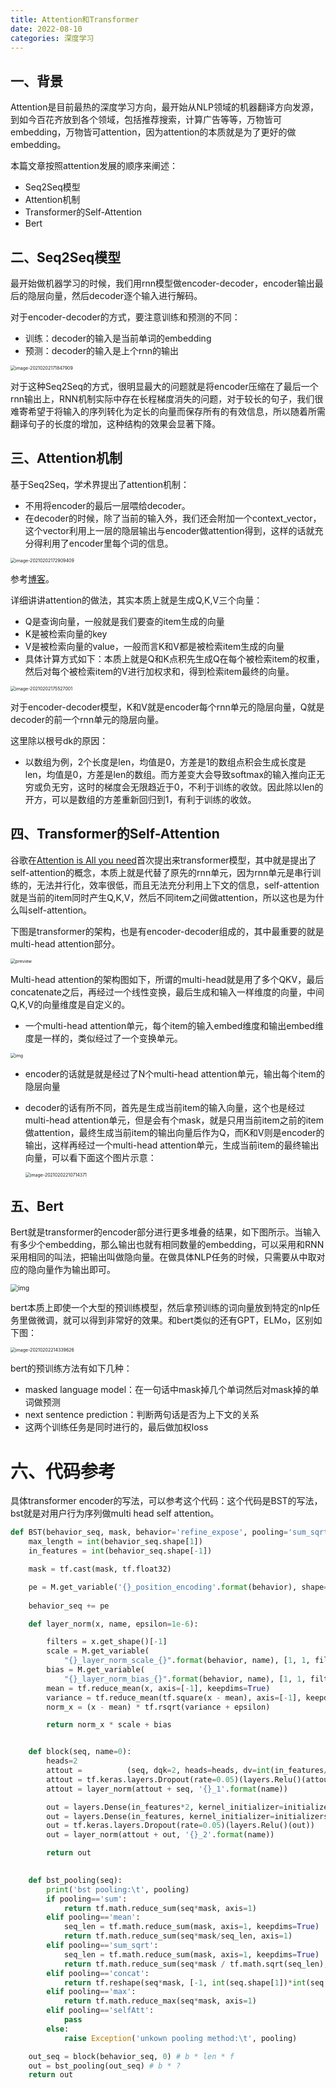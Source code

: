 ```yaml
---
title: Attention和Transformer
date: 2022-08-10
categories: 深度学习
---
```


## 一、背景

Attention是目前最热的深度学习方向，最开始从NLP领域的机器翻译方向发源，到如今百花齐放到各个领域，包括推荐搜索，计算广告等等，万物皆可embedding，万物皆可attention，因为attention的本质就是为了更好的做embedding。

本篇文章按照attention发展的顺序来阐述：

- Seq2Seq模型
- Attention机制
- Transformer的Self-Attention
- Bert



## 二、Seq2Seq模型

最开始做机器学习的时候，我们用rnn模型做encoder-decoder，encoder输出最后的隐层向量，然后decoder逐个输入进行解码。

对于encoder-decoder的方式，要注意训练和预测的不同：

- 训练：decoder的输入是当前单词的embedding
- 预测：decoder的输入是上个rnn的输出

<img src="http://levy-hexo.oss-cn-hangzhou.aliyuncs.com/images/2023-09-14-130343.jpg" alt="image-20210202171847909" style="zoom:50%;" />

对于这种Seq2Seq的方式，很明显最大的问题就是将encoder压缩在了最后一个rnn输出上，RNN机制实际中存在长程梯度消失的问题，对于较长的句子，我们很难寄希望于将输入的序列转化为定长的向量而保存所有的有效信息，所以随着所需翻译句子的长度的增加，这种结构的效果会显著下降。



## 三、Attention机制

基于Seq2Seq，学术界提出了attention机制：

- 不用将encoder的最后一层喂给decoder。
- 在decoder的时候，除了当前的输入外，我们还会附加一个context_vector，这个vector利用上一层的隐层输出与encoder做attention得到，这样的话就充分得利用了encoder里每个词的信息。

<img src="http://levy-hexo.oss-cn-hangzhou.aliyuncs.com/images/2023-09-14-130200.jpg" alt="image-20210202172909409" style="zoom:50%;" />

参考[博客](https://www.cnblogs.com/ydcode/p/11038064.html)。

详细讲讲attention的做法，其实本质上就是生成Q,K,V三个向量：

- Q是查询向量，一般就是我们要查的item生成的向量
- K是被检索向量的key
- V是被检索向量的value，一般而言K和V都是被检索item生成的向量
- 具体计算方式如下：本质上就是Q和K点积先生成Q在每个被检索item的权重，然后对每个被检索item的V进行加权求和，得到检索item最终的向量。

<img src="http://levy-hexo.oss-cn-hangzhou.aliyuncs.com/images/2023-09-14-130202.jpg" alt="image-20210202175527001" style="zoom: 50%;" />

对于encoder-decoder模型，K和V就是encoder每个rnn单元的隐层向量，Q就是decoder的前一个rnn单元的隐层向量。

这里除以根号dk的原因：

- 以数组为例，2个长度是len，均值是0，方差是1的数组点积会生成长度是len，均值是0，方差是len的数组。而方差变大会导致softmax的输入推向正无穷或负无穷，这时的梯度会无限趋近于0，不利于训练的收敛。因此除以len的开方，可以是数组的方差重新回归到1，有利于训练的收敛。



## 四、Transformer的Self-Attention

谷歌在[Attention is All you need](https://link.zhihu.com/?target=https%3A//arxiv.org/abs/1706.03762)首次提出来transformer模型，其中就是提出了self-attention的概念，本质上就是代替了原先的rnn单元，因为rnn单元是串行训练的，无法并行化，效率很低，而且无法充分利用上下文的信息，self-attention就是当前的item同时产生Q,K,V，然后不同item之间做attention，所以这也是为什么叫self-attention。

下图是transformer的架构，也是有encoder-decoder组成的，其中最重要的就是multi-head attention部分。

<img src="http://levy-hexo.oss-cn-hangzhou.aliyuncs.com/images/2023-09-14-130215.jpg" alt="preview" style="zoom:50%;" />

Multi-head attention的架构图如下，所谓的multi-head就是用了多个QKV，最后concatenate之后，再经过一个线性变换，最后生成和输入一样维度的向量，中间Q,K,V的向量维度是自定义的。

- 一个multi-head attention单元，每个item的输入embed维度和输出embed维度是一样的，类似经过了一个变换单元。

<img src="http://levy-hexo.oss-cn-hangzhou.aliyuncs.com/images/2023-09-14-130216.jpg" alt="img" style="zoom: 50%;" />

- encoder的话就是就是经过了N个multi-head attention单元，输出每个item的隐层向量

- decoder的话有所不同，首先是生成当前item的输入向量，这个也是经过multi-head attention单元，但是会有个mask，就是只用当前item之前的item做attention，最终生成当前item的输出向量后作为Q，而K和V则是encoder的输出，这样再经过一个multi-head attention单元，生成当前item的最终输出向量，可以看下面这个图片示意：

  <img src="http://levy-hexo.oss-cn-hangzhou.aliyuncs.com/images/2023-09-14-130218.jpg" alt="image-20210202210714371" style="zoom:50%;" />

## 五、Bert

Bert就是transformer的encoder部分进行更多堆叠的结果，如下图所示。当输入有多少个embedding，那么输出也就有相同数量的embedding，可以采用和RNN采用相同的叫法，把输出叫做隐向量。在做具体NLP任务的时候，只需要从中取对应的隐向量作为输出即可。

<img src="http://levy-hexo.oss-cn-hangzhou.aliyuncs.com/images/2023-09-14-130219.jpg" alt="img" style="zoom:75%;" />

bert本质上即使一个大型的预训练模型，然后拿预训练的词向量放到特定的nlp任务里做微调，就可以得到非常好的效果。和bert类似的还有GPT，ELMo，区别如下图：

<img src="http://levy-hexo.oss-cn-hangzhou.aliyuncs.com/images/2023-09-14-130221.jpg" alt="image-20210202214339626" style="zoom:50%;" />



bert的预训练方法有如下几种：

- masked language model：在一句话中mask掉几个单词然后对mask掉的单词做预测
- next sentence prediction：判断两句话是否为上下文的关系
- 这两个训练任务是同时进行的，最后做加权loss



#  六、代码参考

具体transformer encoder的写法，可以参考这个代码：这个代码是BST的写法，bst就是对用户行为序列做multi head self attention。

```python
def BST(behavior_seq, mask, behavior='refine_expose', pooling='sum_sqrt'):
    max_length = int(behavior_seq.shape[1])
    in_features = int(behavior_seq.shape[-1])

    mask = tf.cast(mask, tf.float32)

    pe = M.get_variable('{}_position_encoding'.format(behavior), shape=[1, max_length, in_features], initializer=initializers.HeNormal())/10
    
    behavior_seq += pe

    def layer_norm(x, name, epsilon=1e-6):

        filters = x.get_shape()[-1]
        scale = M.get_variable(
            "{}_layer_norm_scale_{}".format(behavior, name), [1, 1, filters], initializer=initializers.Ones())
        bias = M.get_variable(
            "{}_layer_norm_bias_{}".format(behavior, name), [1, 1, filters], initializer=initializers.Zeros())
        mean = tf.reduce_mean(x, axis=[-1], keepdims=True)
        variance = tf.reduce_mean(tf.square(x - mean), axis=[-1], keepdims=True)
        norm_x = (x - mean) * tf.rsqrt(variance + epsilon)

        return norm_x * scale + bias


    def block(seq, name=0):
        heads=2
        attout =          (seq, dqk=2, heads=heads, dv=int(in_features/heads), seq_mask=mask)
        attout = tf.keras.layers.Dropout(rate=0.05)(layers.Relu()(attout))
        attout = layer_norm(attout + seq, '{}_1'.format(name))

        out = layers.Dense(in_features*2, kernel_initializer=initializers.HeNormal())(attout)
        out = layers.Dense(in_features, kernel_initializer=initializers.HeNormal())(out)
        out = tf.keras.layers.Dropout(rate=0.05)(layers.Relu()(out))
        out = layer_norm(attout + out, '{}_2'.format(name))

        return out
    

    def bst_pooling(seq):
        print('bst pooling:\t', pooling)
        if pooling=='sum':
            return tf.math.reduce_sum(seq*mask, axis=1)
        elif pooling=='mean':
            seq_len = tf.math.reduce_sum(mask, axis=1, keepdims=True)
            return tf.math.reduce_sum(seq*mask/seq_len, axis=1)
        elif pooling=='sum_sqrt':
            seq_len = tf.math.reduce_sum(mask, axis=1, keepdims=True)
            return tf.math.reduce_sum(seq*mask / tf.math.sqrt(seq_len), axis=1)
        elif pooling=='concat':
            return tf.reshape(seq*mask, [-1, int(seq.shape[1])*int(seq.shape[2])])
        elif pooling=='max':
            return tf.math.reduce_max(seq*mask, axis=1) 
        elif pooling=='selfAtt':
            pass
        else:
            raise Exception('unkown pooling method:\t', pooling)

    out_seq = block(behavior_seq, 0) # b * len * f
    out = bst_pooling(out_seq) # b * ?
    return out
```
